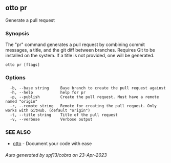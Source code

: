 ## otto pr

Generate a pull request

### Synopsis

The "pr" command generates a pull request by combining commit messages, a title, and the git diff between branches.
Requires Git to be installed on the system. If a title is not provided, one will be generated.

```
otto pr [flags]
```

### Options

```
  -b, --base string     Base branch to create the pull request against
  -h, --help            help for pr
  -p, --publish         Create the pull request. Must have a remote named "origin"
  -r, --remote string   Remote for creating the pull request. Only works with GitHub. (default "origin")
  -t, --title string    Title of the pull request
  -v, --verbose         Verbose output
```

### SEE ALSO

* [otto](otto.md)	 - Document your code with ease

###### Auto generated by spf13/cobra on 23-Apr-2023
